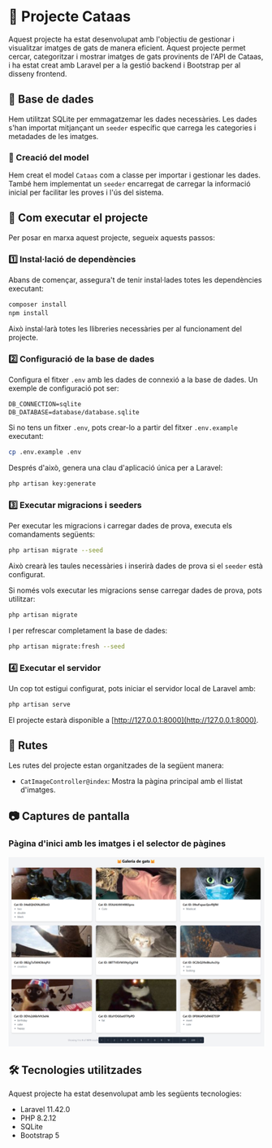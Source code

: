 # 📌 Projecte Cataas

Aquest projecte ha estat desenvolupat amb l'objectiu de gestionar i visualitzar imatges de gats de manera eficient. Aquest projecte permet cercar, categoritzar i mostrar imatges de gats provinents de l'API de Cataas, i ha estat creat amb Laravel per a la gestió backend i Bootstrap per al disseny frontend.

## 📂 Base de dades

Hem utilitzat SQLite per emmagatzemar les dades necessàries. Les dades s'han importat mitjançant un `seeder` específic que carrega les categories i metadades de les imatges.

### 📌 Creació del model

Hem creat el model `Cataas` com a classe per importar i gestionar les dades. També hem implementat un `seeder` encarregat de carregar la informació inicial per facilitar les proves i l'ús del sistema.

## 🚀 Com executar el projecte

Per posar en marxa aquest projecte, segueix aquests passos:

### 1️⃣ Instal·lació de dependències

Abans de començar, assegura't de tenir instal·lades totes les dependències executant:

```sh
composer install
npm install
```

Això instal·larà totes les llibreries necessàries per al funcionament del projecte.

### 2️⃣ Configuració de la base de dades

Configura el fitxer `.env` amb les dades de connexió a la base de dades. Un exemple de configuració pot ser:

```
DB_CONNECTION=sqlite
DB_DATABASE=database/database.sqlite
```

Si no tens un fitxer `.env`, pots crear-lo a partir del fitxer `.env.example` executant:

```sh
cp .env.example .env
```

Després d'això, genera una clau d'aplicació única per a Laravel:

```sh
php artisan key:generate
```

### 3️⃣ Executar migracions i seeders

Per executar les migracions i carregar dades de prova, executa els comandaments següents:

```sh
php artisan migrate --seed
```

Això crearà les taules necessàries i inserirà dades de prova si el `seeder` està configurat.

Si només vols executar les migracions sense carregar dades de prova, pots utilitzar:

```sh
php artisan migrate
```

I per refrescar completament la base de dades:

```sh
php artisan migrate:fresh --seed
```

### 4️⃣ Executar el servidor

Un cop tot estigui configurat, pots iniciar el servidor local de Laravel amb:

```sh
php artisan serve
```

El projecte estarà disponible a [http://127.0.0.1:8000](http://127.0.0.1:8000).

## 🔀 Rutes

Les rutes del projecte estan organitzades de la següent manera:

- `CatImageController@index`: Mostra la pàgina principal amb el llistat d'imatges.

## 📷 Captures de pantalla

### Pàgina d'inici amb les imatges i el selector de pàgines
![alt text](image.png)

## 🛠 Tecnologies utilitzades

Aquest projecte ha estat desenvolupat amb les següents tecnologies:

- Laravel 11.42.0
- PHP 8.2.12
- SQLite
- Bootstrap 5